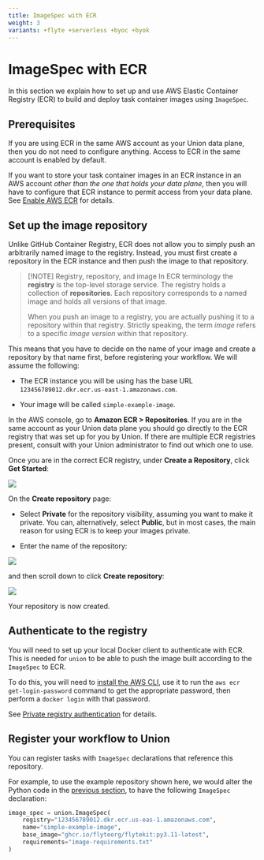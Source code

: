 ```yaml
---
title: ImageSpec with ECR
weight: 3
variants: +flyte +serverless +byoc +byok
---
```


# ImageSpec with ECR

In this section we explain how to set up and use AWS Elastic Container Registry (ECR) to build and deploy task container images using `ImageSpec`.

## Prerequisites

If you are using ECR in the same AWS account as your Union data plane, then you do not need to configure anything. Access to ECR in the same account is enabled by default.

If you want to store your task container images in an ECR instance in an AWS account _other than the one that holds your data plane_, then you will have to configure that ECR instance to permit access from your data plane. See [Enable AWS ECR](../../../integrations/enabling-aws-resources/enabling-aws-ecr.md) for details.

## Set up the image repository

Unlike GitHub Container Registry, ECR does not allow you to simply push an arbitrarily named image to the registry. Instead, you must first create a repository in the ECR instance and then push the image to that repository.

> [!NOTE] Registry, repository, and image
> In ECR terminology the **registry** is the top-level storage service. The registry holds a collection of **repositories**.
> Each repository corresponds to a named image and holds all versions of that image.
>
> When you push an image to a registry, you are actually pushing it to a repository within that registry.
> Strictly speaking, the term *image* refers to a specific *image version* within that repository.

This means that you have to decide on the name of your image and create a repository by that name first, before registering your workflow. We will assume the following:

* The ECR instance you will be using has the base URL `123456789012.dkr.ecr.us-east-1.amazonaws.com`.

* Your image will be called `simple-example-image`.

In the AWS console, go to **Amazon ECR > Repositories**. If you are in the same account as your Union data plane you should go directly to the ECR registry that was set up for you by Union. If there are multiple ECR registries present, consult with your Union administrator to find out which one to use.

Once you are in the correct ECR registry, under **Create a Repository**, click **Get Started**:

![](/_static/images/user-guide/core-concepts/tasks/task-software-environment/imagespec-with-ecr/create-repository-1.png)

On the **Create repository** page:

* Select **Private** for the repository visibility, assuming you want to make it private. You can, alternatively, select **Public**, but in most cases, the main reason for using ECR is to keep your images private.

* Enter the name of the repository:

![](/_static/images/user-guide/core-concepts/tasks/task-software-environment/imagespec-with-ecr/create-repository-2.png)

and then scroll down to click **Create repository**:

![](/_static/images/user-guide/core-concepts/tasks/task-software-environment/imagespec-with-ecr/create-repository-3.png)

Your repository is now created.

## Authenticate to the registry

You will need to set up your local Docker client to authenticate with ECR. This is needed for `union` to be able to push the image built according to the `ImageSpec` to ECR.

To do this, you will need to [install the AWS CLI](https://docs.aws.amazon.com/cli/latest/userguide/getting-started-install.html), use it to run the `aws ecr get-login-password` command to get the appropriate password, then perform a `docker login` with that password.

See [Private registry authentication](https://docs.aws.amazon.com/AmazonECR/latest/userguide/registry_auth.html) for details.

## Register your workflow to Union

You can register tasks with `ImageSpec` declarations that reference this repository.

For example, to use the example repository shown here, we would alter the Python code in the [previous section](./index.md), to have the following `ImageSpec` declaration:

```python
image_spec = union.ImageSpec(
    registry="123456789012.dkr.ecr.us-eas-1.amazonaws.com",
    name="simple-example-image",
    base_image="ghcr.io/flyteorg/flytekit:py3.11-latest",
    requirements="image-requirements.txt"
)
```
